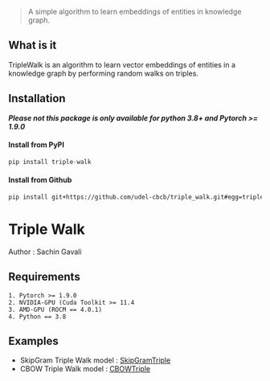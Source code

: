 > A simple algorithm to learn embeddings of entities in knowledge graph.

## What is it
TripleWalk is an algorithm to learn vector embeddings of entities in a knowledge graph by performing random walks on triples.

## Installation

***Please not this package is only available for python 3.8+ and Pytorch >= 1.9.0***

#### Install from PyPI
``` Python
pip install triple-walk
```

#### Install from Github
``` bash
pip install git+https://github.com/udel-cbcb/triple_walk.git#egg=triple_walk
```


# Triple Walk
Author : Sachin Gavali

## Requirements
```
1. Pytorch >= 1.9.0
2. NVIDIA-GPU (Cuda Toolkit >= 11.4
3. AMD-GPU (ROCM == 4.0.1)
4. Python == 3.8
```

## Examples
* SkipGram Triple Walk model : [SkipGramTriple](examples/skipgram_triple_walk.py)
* CBOW Triple Walk model : [CBOWTriple](examples/skipgram_triple_walk.py)


